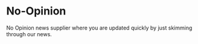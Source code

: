 # No-Opinion
No Opinion news supplier where you are updated quickly by just skimming through our news.
